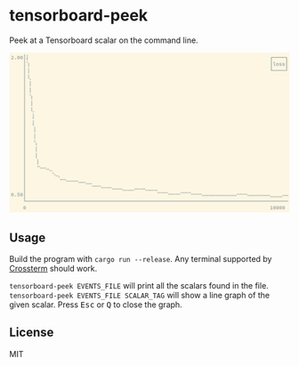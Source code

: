 # tensorboard-peek

Peek at a Tensorboard scalar on the command line.

![Screenshot of loss graph](screenshot.png)

## Usage

Build the program with `cargo run --release`. Any terminal supported by [Crossterm](https://github.com/crossterm-rs/crossterm) should work.

`tensorboard-peek EVENTS_FILE` will print all the scalars found in the file. `tensorboard-peek EVENTS_FILE SCALAR_TAG` will show a line graph of the given scalar. Press <kbd>Esc</kbd> or <kbd>Q</kbd> to close the graph.

## License

MIT
